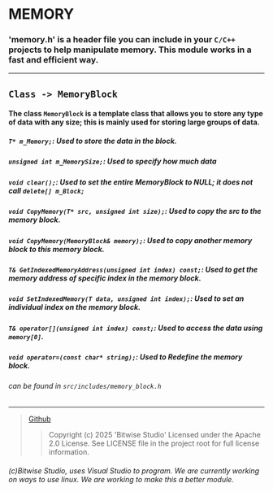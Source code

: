 ﻿
# **MEMORY**
### 'memory.h' is a header file you can include in your `C/C++` projects to help manipulate memory. This module works in a fast and efficient way.
---
## `Class -> MemoryBlock`
#### The class `MemoryBlock` is a template class that allows you to store any type of data with any size; this is mainly used for storing large groups of data.
##### `T* m_Memory;`: Used to store the data in the block.
##### `unsigned int m_MemorySize;`: Used to specify how much data
##### `void clear();`: Used to set the entire **MemoryBlock** to NULL; it does not call `delete[] m_Block;`
##### `void CopyMemory(T* src, unsigned int size);`: Used to copy the src to the memory block.
##### `void CopyMemory(MemoryBlock& memory);`: Used to copy another memory block to this memory block.
##### `T& GetIndexedMemoryAddress(unsigned int index) const;`: Used to get the memory address of specific index in the memory block.
##### `void SetIndexedMemory(T data, unsigned int index);`: Used to set an individual index on the memory block.
##### `T& operator[](unsigned int index) const;`: Used to access the data using `memory[0]`.
##### `void operator=(const char* string);`: Used to Redefine the memory block.
###### can be found in `src/includes/memory_block.h`
---
> [Github](https://github.com/sushiGit-sudo)
>> Copyright (c) 2025 'Bitwise Studio'
 Licensed under the Apache 2.0 License. See LICENSE file in the project root for full license information.

###### (c)Bitwise Studio, uses Visual Studio to program. We are currently working on ways to use linux. We are working to make this a better module.